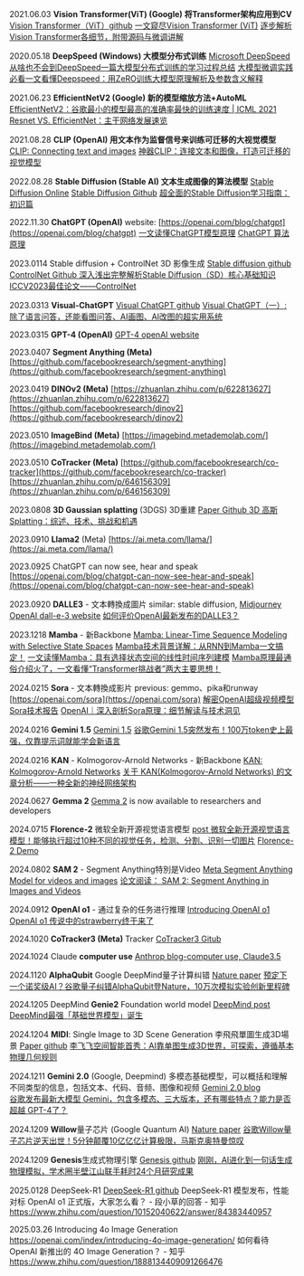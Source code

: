 

2021.06.03 **Vision Transformer(ViT) (Google) 将Transformer架构应用到CV**
[Vision Transformer（ViT）github](https://github.com/google-research/vision_transformer)
[一文窥尽Vision Transformer (ViT)](https://zhuanlan.zhihu.com/p/686069271)
[逐步解析Vision Transformer各细节，附带源码与微调讲解](https://zhuanlan.zhihu.com/p/690406548)


2020.05.18 **DeepSpeed (Windows) 大模型分布式训练**
[Microsoft DeepSpeed](https://www.microsoft.com/en-us/research/project/deepspeed/)
[从啥也不会到DeepSpeed一篇大模型分布式训练的学习过程总结](https://zhuanlan.zhihu.com/p/688873027)
[大模型微调实践必看一文看懂Deepspeed：用ZeRO训练大模型原理解析及参数含义解释](https://zhuanlan.zhihu.com/p/674745061)


2021.06.23 **EfficientNetV2 (Google) 新的模型缩放方法+AutoML**
[EfficientNetV2：谷歌最小的模型最高的准确率最快的训练速度 | ICML 2021](https://zhuanlan.zhihu.com/p/690051728)
[Resnet VS. EfficientNet：主干网络发展速览](https://zhuanlan.zhihu.com/p/398657118)


2021.08.28 **CLIP (OpenAI) 用文本作为监督信号来训练可迁移的大视觉模型**
[CLIP: Connecting text and images](https://openai.com/index/clip/)
[神器CLIP：连接文本和图像，打造可迁移的视觉模型](https://zhuanlan.zhihu.com/p/493489688)


2022.08.28 **Stable Diffusion (Stable AI) 文本生成图像的算法模型**
[Stable Diffusion Online](https://stablediffusionweb.com/)
[Stable Diffusion Github](https://github.com/Stability-AI/stablediffusion)
[超全面的Stable Diffusion学习指南：初识篇](https://www.uisdc.com/stable-diffusion-guide)


2022.11.30 **ChatGPT (OpenAI)**
website: [https://openai.com/blog/chatgpt](https://openai.com/blog/chatgpt)
[一文读懂ChatGPT模型原理](https://zhuanlan.zhihu.com/p/589621442)
[ChatGPT 算法原理](https://zhuanlan.zhihu.com/p/605835778)

2023.0114 Stable diffusion + ControlNet 3D   影像生成
[Stable diffusion github ](https://github.com/lllyasviel/ControlNet)   [ControlNet Github ](https://github.com/lllyasviel/ControlNet)
[深入浅出完整解析Stable Diffusion（SD）核心基础知识](https://zhuanlan.zhihu.com/p/632809634)
[ICCV2023最佳论文——ControlNet](https://zhuanlan.zhihu.com/p/670498980)

2023.0313 **Visual-ChatGPT**
[Visual ChatGPT github](https://github.com/microsoft/visual-chatgpt)
[Visual ChatGPT（一）: 除了语言问答，还能看图问答、AI画图、AI改图的超实用系统](https://zhuanlan.zhihu.com/p/612627818)


2023.0315 **GPT-4 (OpenAI)**
[GPT-4 openAI website](https://openai.com/research/gpt-4)


2023.0407 **Segment Anything (Meta)**
[https://github.com/facebookresearch/segment-anything](https://github.com/facebookresearch/segment-anything)


2023.0419 **DINOv2 (Meta)**
[https://zhuanlan.zhihu.com/p/622813627](https://zhuanlan.zhihu.com/p/622813627)
[https://github.com/facebookresearch/dinov2](https://github.com/facebookresearch/dinov2)


2023.0510 **ImageBind (Meta)**
[https://imagebind.metademolab.com/](https://imagebind.metademolab.com/)


2023.0510 **CoTracker (Meta)**
[https://github.com/facebookresearch/co-tracker](https://github.com/facebookresearch/co-tracker)
[https://zhuanlan.zhihu.com/p/646156309](https://zhuanlan.zhihu.com/p/646156309)

2023.0808 **3D Gaussian splatting** (3DGS)  3D重建
[Paper ](https://arxiv.org/abs/2308.04079)   [Github ](https://github.com/graphdeco-inria/gaussian-splatting)
[3D 高斯Splatting：综述、技术、挑战和机遇](https://www.zhihu.com/question/1457540426/answer/51029769945)

2023.0910 **Llama2** (Meta)
[https://ai.meta.com/llama/](https://ai.meta.com/llama/)


2023.0925 ChatGPT can now see, hear and speak
[https://openai.com/blog/chatgpt-can-now-see-hear-and-speak](https://openai.com/blog/chatgpt-can-now-see-hear-and-speak)


2023.0920 **DALLE3** - 文本轉換成圖片
similar: stable diffusion, [Midjourney](https://www.midjourney.com/)
[OpenAI dall-e-3 website](https://openai.com/dall-e-3)
[如何评价OpenAI最新发布的DALLE3？](https://www.zhihu.com/question/623068612/answer/3232766661)


2023.1218 **Mamba** - 新Backbone
[Mamba: Linear-Time Sequence Modeling with Selective State Spaces](https://arxiv.org/abs/2312.00752)
[Mamba技术背景详解：从RNN到Mamba一文搞定！](https://zhuanlan.zhihu.com/p/689215356)
[一文读懂Mamba：具有选择状态空间的线性时间序列建模](https://zhuanlan.zhihu.com/p/680846351)
[Mamba原理最通俗介绍火了，一文看懂“Transformer挑战者”两大主要思想！](https://zhuanlan.zhihu.com/p/683978639)


2024.0215 **Sora** - 文本轉換成影片
previous: gemmo、pika和runway
[https://openai.com/sora](https://openai.com/sora)
[解密OpenAI超级视频模型Sora技术报告](https://zhuanlan.zhihu.com/p/682461345)
[OpenAI｜深入剖析Sora原理：细节解读与技术洞见](https://zhuanlan.zhihu.com/p/683169392)


2024.0216 **Gemini 1.5**
[Gemini 1.5](https://blog.google/technology/ai/google-gemini-next-generation-model-february-2024/)
[谷歌Gemini 1.5突然发布！100万token史上最强，仅靠提示词就能学会新语言](https://zhuanlan.zhihu.com/p/682394593)


2024.0216 **KAN** - Kolmogorov-Arnold Networks - 新Backbone
[KAN: Kolmogorov-Arnold Networks](https://arxiv.org/abs/2404.19756)
[关于 KAN(Kolmogorov-Arnold Networks) 的文章分析——一种全新的神经网络架构](https://zhuanlan.zhihu.com/p/697601102)


2024.0627 **Gemma 2**
[Gemma 2](https://blog.google/technology/developers/google-gemma-2/) is now available to researchers and developers

2024.0715 **Florence-2** 微软全新开源视觉语言模型
[post ](https://www.assemblyai.com/blog/florence-2-how-it-works-how-to-use/)
[微软全新开源视觉语言模型！能够执行超过10种不同的视觉任务，检测、分割、识别一切图片](https://zhuanlan.zhihu.com/p/8060780197)
[Florence-2 Demo](https://huggingface.co/spaces/gokaygokay/Florence-2)

2024.0802 **SAM 2** - Segment Anything特別是Video
[Meta Segment Anything Model for videos and images](https://ai.meta.com/SAM2/)
[论文阅读： SAM 2: Segment Anything in Images and Videos](https://zhuanlan.zhihu.com/p/711956148)


2024.0912 **OpenAI o1** - 通过复杂的任务进行推理
[Introducing OpenAI o1](https://openai.com/o1/)
[OpenAI o1 传说中的strawberry终于来了](https://quail.ink/op7418/p/openai-o1-strawberry-finally-arrived)


2024.1020 **CoTracker3 (Meta)**  Tracker
[CoTracker3 Gitub](https://cotracker3.github.io/)


2024.1024 Claude **computer use**
[Anthrop blog-computer use, Claude3.5](https://www.anthropic.com/news/3-5-models-and-computer-use)

2024.1120 **AlphaQubit**  Google DeepMind量子计算纠错
[Nature paper](https://www.nature.com/articles/s41586-024-08148-8)
[预定下一个诺奖级AI？谷歌量子纠错AlphaQubit登Nature，10万次模拟实验创新里程碑](https://zhuanlan.zhihu.com/p/8212057908)

2024.1205 DeepMind **Genie2**  Foundation world model
[DeepMind post](https://deepmind.google/discover/blog/genie-2-a-large-scale-foundation-world-model/)
[DeepMind最强「基础世界模型」诞生](https://mp.weixin.qq.com/s/lUf5_0vnka7OM4jfeAZkeg)

2024.1204 **MIDI**: Single Image to 3D Scene Generation  李飛飛單圖生成3D場景
[Paper github](https://huanngzh.github.io/MIDI-Page/)
[李飞飞空间智能首秀：AI靠单图生成3D世界，可探索，遵循基本物理几何规则](https://zhuanlan.zhihu.com/p/10360911581)

2024.1211 **Gemini 2.0** (Google, Deepmind) 多模态基础模型，可以概括和理解不同类型的信息，包括文本、代码、音频、图像和视频
[Gemini 2.0 blog](https://blog.google/technology/google-deepmind/google-gemini-ai-update-december-2024/#ceo-message)   
[谷歌发布最新大模型 Gemini，包含多模态、三大版本，还有哪些特点？能力是否超越 GPT-4了？](https://www.zhihu.com/question/633684692/answer/53316813573)

2024.1209 **Willow**量子芯片 (Google Quantum AI)
[Nature paper](https://www.nature.com/articles/s41586-024-08449-y)
[谷歌Willow量子芯片逆天出世！5分钟颠覆10亿亿亿计算极限，马斯克奥特曼惊叹](https://zhuanlan.zhihu.com/p/11803295722)

2024.1209 **Genesis**生成式物理引擎
[Genesis github](https://github.com/Genesis-Embodied-AI/Genesis)
[刚刚，AI进化到一句话生成物理模拟，学术圈半壁江山联手耗时24个月研究成果](https://zhuanlan.zhihu.com/p/13499656158)

2025.0128  DeepSeek-R1
[DeepSeek-R1 github](https://github.com/deepseek-ai/DeepSeek-R1)
DeepSeek-R1 模型发布，性能对标 OpenAI o1 正式版，大家怎么看？ - 段小草的回答 - 知乎
https://www.zhihu.com/question/10152040622/answer/84383440957

2025.03.26  Introducing 4o Image Generation
https://openai.com/index/introducing-4o-image-generation/
如何看待 OpenAI 新推出的 4O Image Generation？ - 知乎
https://www.zhihu.com/question/1888134409091266476